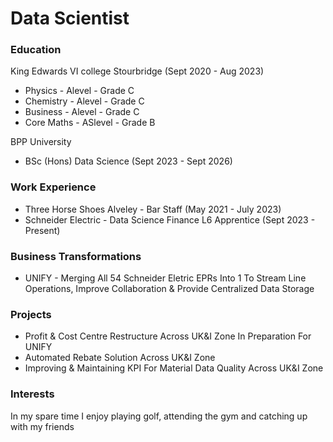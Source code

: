 # Data Scientist

### Education
King Edwards VI college Stourbridge (Sept 2020 - Aug 2023)
* Physics - Alevel - Grade C
* Chemistry - Alevel - Grade C
* Business - Alevel - Grade C
* Core Maths - ASlevel - Grade B

BPP University
* BSc (Hons) Data Science (Sept 2023 - Sept 2026)

### Work Experience
* Three Horse Shoes Alveley - Bar Staff (May 2021 - July 2023)
* Schneider Electric - Data Science Finance L6 Apprentice (Sept 2023 - Present)

### Business Transformations
* UNIFY - Merging All 54 Schneider Eletric EPRs Into 1 To Stream Line Operations, Improve Collaboration & Provide Centralized Data Storage

### Projects
* Profit & Cost Centre Restructure Across UK&I Zone In Preparation For UNIFY 
* Automated Rebate Solution Across UK&I Zone
* Improving & Maintaining KPI For Material Data Quality Across UK&I Zone

### Interests
In my spare time I enjoy playing golf, attending the gym and catching up with my friends






